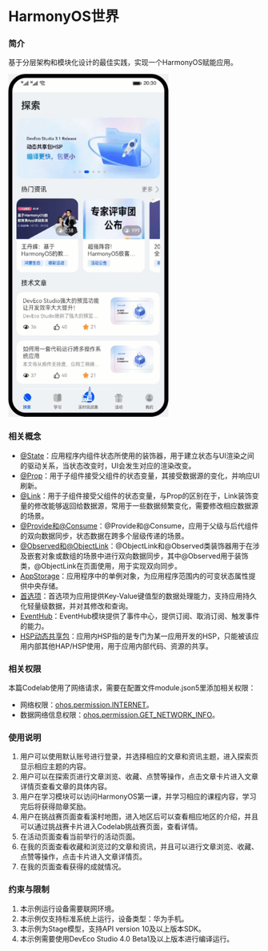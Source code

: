 # HarmonyOS世界

### 简介

基于分层架构和模块化设计的最佳实践，实现一个HarmonyOS赋能应用。

![](screenshots/device/world.gif)

### 相关概念

- [@State](https://developer.harmonyos.com/cn/docs/documentation/doc-guides-V3/arkts-state-0000001474017162-V3)：应用程序内组件状态所使用的装饰器，用于建立状态与UI渲染之间的驱动关系，当状态改变时，UI会发生对应的渲染改变。
- [@Prop](https://developer.harmonyos.com/cn/docs/documentation/doc-guides-V3/arkts-prop-0000001473537702-V3?catalogVersion=V3)：用于子组件接受父组件的状态变量，其接受数据源的变化，并响应UI刷新。
- [@Link](https://developer.harmonyos.com/cn/docs/documentation/doc-guides-V3/arkts-link-0000001524297305-V3?catalogVersion=V3)：用于子组件接受父组件的状态变量，与Prop的区别在于，Link装饰变量的修改能够返回给数据源，常用于一些数据频繁变化，需要修改相应数据源的场景。
- [@Provide和@Consume](https://developer.harmonyos.com/cn/docs/documentation/doc-guides-V3/arkts-provide-and-consume-0000001473857338-V3)：@Provide和@Consume，应用于父级与后代组件的双向数据同步，状态数据在跨多个层级传递的场景。
- [@Observed和@ObjectLink](https://developer.harmonyos.com/cn/docs/documentation/doc-guides-V3/arkts-observed-and-objectlink-0000001473697338-V3)：@ObjectLink和@Observed类装饰器用于在涉及嵌套对象或数组的场景中进行双向数据同步，其中@Observed用于装饰类，@ObjectLink在页面使用，用于实现双向同步。
- [AppStorage](https://developer.harmonyos.com/cn/docs/documentation/doc-guides-V3/arkts-appstorage-0000001524417209-V3)：应用程序中的单例对象，为应用程序范围内的可变状态属性提供中央存储。
- [首选项](https://developer.harmonyos.com/cn/docs/documentation/doc-guides-V3/data-persistence-by-preferences-0000001505432513-V3?catalogVersion=V3)：首选项为应用提供Key-Value键值型的数据处理能力，支持应用持久化轻量级数据，并对其修改和查询。
- [EventHub](https://developer.harmonyos.com/cn/docs/documentation/doc-references-V3/js-apis-inner-application-eventhub-0000001477981377-V3?catalogVersion=V3)：EventHub模块提供了事件中心，提供订阅、取消订阅、触发事件的能力。
- [HSP动态共享包](https://developer.harmonyos.com/cn/docs/documentation/doc-guides-V3/in-app-hsp-0000001523312158-V3)：应用内HSP指的是专门为某一应用开发的HSP，只能被该应用内部其他HAP/HSP使用，用于应用内部代码、资源的共享。

### 相关权限

本篇Codelab使用了网络请求，需要在配置文件module.json5里添加相关权限：
- 网络权限：[ohos.permission.INTERNET](https://developer.harmonyos.com/cn/docs/documentation/doc-guides-V3/permission-list-0000001544464017-V3#ZH-CN_TOPIC_0000001523648786__ohospermissioninternet)。
- 数据网络信息权限：[ohos.permission.GET_NETWORK_INFO](https://developer.harmonyos.com/cn/docs/documentation/doc-guides-V3/permission-list-0000001544464017-V3#ZH-CN_TOPIC_0000001523648786__ohospermissionget_network_info)。

### 使用说明

1. 用户可以使用默认账号进行登录，并选择相应的文章和资讯主题，进入探索页显示相应主题的内容。
2. 用户可以在探索页进行文章浏览、收藏、点赞等操作，点击文章卡片进入文章详情页查看文章的具体内容。
3. 用户在学习模块可以访问HarmonyOS第一课，并学习相应的课程内容，学习完后将获得勋章奖励。
4. 用户在挑战赛页面查看溪村地图，进入地区后可以查看相应地区的介绍，并且可以通过挑战赛卡片进入Codelab挑战赛页面，查看详情。
5. 在活动页面查看当前举行的活动页面。
6. 在我的页面查看收藏和浏览过的文章和资讯，并且可以进行文章浏览、收藏、点赞等操作，点击卡片进入文章详情页。
7. 在我的页面查看获得的成就情况。

### 约束与限制

1. 本示例运行设备需要联网环境。
2. 本示例仅支持标准系统上运行，设备类型：华为手机。
3. 本示例为Stage模型，支持API version 10及以上版本SDK。
4. 本示例需要使用DevEco Studio 4.0 Beta1及以上版本进行编译运行。
